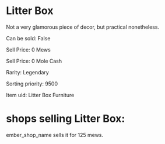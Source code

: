 # Litter Box

Not a very glamorous piece of decor, but practical nonetheless.

Can be sold: False

Sell Price: 0 Mews

Sell Price: 0 Mole Cash

Rarity: Legendary

Sorting priority: 9500

Item uid: Litter Box Furniture

# shops selling Litter Box:

ember_shop_name sells it for 125 mews.